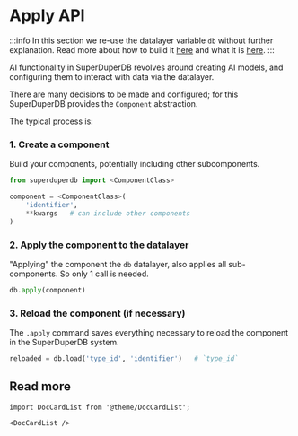 # Apply API

:::info
In this section we re-use the datalayer variable `db` without further explanation.
Read more about how to build it [here](../core_api/connect) and what it is [here](../fundamentals/datalayer_overview).
:::

AI functionality in SuperDuperDB revolves around creating AI models, 
and configuring them to interact with data via the datalayer.

There are many decisions to be made and configured; for this SuperDuperDB
provides the `Component` abstraction.

The typical process is:

### 1. Create a component

Build your components, potentially including other subcomponents.

```python
from superduperdb import <ComponentClass>

component = <ComponentClass>(
    'identifier',
    **kwargs   # can include other components
)
```

### 2. Apply the component to the datalayer

"Applying" the component the `db` datalayer, also
applies all sub-components. So only 1 call is needed.

```python
db.apply(component)
```

### 3. Reload the component (if necessary)

The `.apply` command saves everything necessary to reload the component
in the SuperDuperDB system.

```python
reloaded = db.load('type_id', 'identifier')   # `type_id`
```

## Read more

```mdx-code-block
import DocCardList from '@theme/DocCardList';

<DocCardList />
```